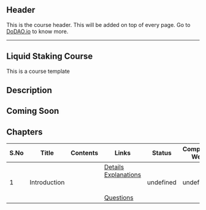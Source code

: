 ## Header
This is the course header. This will be added on top of every page. Go to [DoDAO.io](https://www.dodao.io) to know more.

 ---

 ## Liquid Staking Course
 This is a course template

 
 ## Description
 ## Coming Soon
 
 ## Chapters
 
 | S.No        | Title       | Contents   | Links      | Status      | Completion Week |
 | ----------- | ----------- |----------- |----------- | ----------- | ----------- |
 | 1      | Introduction | | [Details](generated/topics/introduction.md) <br/> [Explanations](generated/explanations/introduction.md) <br/>  <br/>  <br/> [Questions](generated/questions/introduction.md) | undefined | undefined | 
